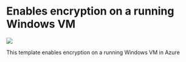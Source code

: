 # Enables encryption on a running Windows VM

<a href="https://portal.azure.com/#create/Microsoft.Template/uri/https%3A%2F%2Fraw.githubusercontent.com%2FSudhakaraReddyEvuri%2FDiskEncryption%2Fmaster%2FEnableEncryptionOnRunningWindowsVM.json" target="_blank">
    <img src="http://azuredeploy.net/deploybutton.png"/>
</a>

This template enables encryption on a running Windows VM in Azure 
